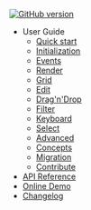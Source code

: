 <!-- - [Project Home](https://mar10.github.io/wunderbaum/) -->

[![GitHub version](https://img.shields.io/github/v/release/mar10/wunderbaum?display_name=tag&sort=semver)](https://github.com/mar10/wunderbaum/releases/latest)

- User Guide
  - [Quick start](tutorial/quick_start)
  - [Initialization](tutorial/tutorial_initialize)
  - [Events](tutorial/tutorial_events)
  - [Render](tutorial/tutorial_render)
  - [Grid](tutorial/tutorial_grid)
  - [Edit](tutorial/tutorial_edit)
  - [Drag'n'Drop](tutorial/tutorial_dnd)
  - [Filter](tutorial/tutorial_filter)
  - [Keyboard](tutorial/tutorial_keyboard)
  - [Select](tutorial/tutorial_select)
  - [Advanced](tutorial/tutorial_advanced)
  - [Concepts](tutorial/concepts)
  - [Migration](tutorial/migrate)
  - [Contribute](tutorial/contribute)
- [API Reference](https://mar10.github.io/wunderbaum/api/index.html ":ignore")
- [Online Demo](https://mar10.github.io/wunderbaum/demo/)
- [Changelog](https://github.com/mar10/wunderbaum/blob/main/CHANGELOG.md)

<!-- - [GitHub Project](https://github.com/mar10/wunderbaum) -->
